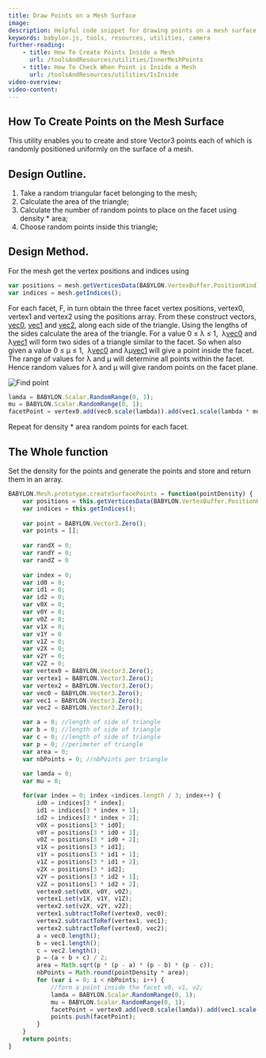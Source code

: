 ```yaml
---
title: Draw Points on a Mesh Surface
image: 
description: Helpful code snippet for drawing points on a mesh surface in Babylon.js.
keywords: babylon.js, tools, resources, utilities, camera
further-reading:
    - title: How To Create Points Inside a Mesh
      url: /toolsAndResources/utilities/InnerMeshPoints
    - title: How To Check When Point is Inside a Mesh
      url: /toolsAndResources/utilities/IsInside
video-overview:
video-content:
---
```


## How To Create Points on the Mesh Surface

This utility enables you to create and store Vector3 points each of which is randomly positioned uniformly on the surface of a mesh.

## Design Outline.

1. Take a random triangular facet belonging to the mesh;
2. Calculate the area of the triangle;
3. Calculate the number of random points to place on the facet using density * area;
4. Choose random points inside this triangle;


## Design Method.

For the mesh get the vertex positions and indices using

```javascript
var positions = mesh.getVerticesData(BABYLON.VertexBuffer.PositionKind);
var indices = mesh.getIndices();
```

For each facet, F,  in turn obtain the three facet vertex positions, vertex0, vertex1 and vertex2 using the positions array. From these construct vectors, <u>vec0</u>, <u>vec1</u> and <u>vec2</u>, along each side of the triangle. Using the lengths of the sides calculate the area of the triangle. For a value 0  &le; &lambda; &le; 1,&nbsp; &lambda;<u>vec0</u> and &lambda;<u>vec1</u> will form two sides of a triangle similar to the facet. So when also given a value 0  &le; &mu; &le; 1,&nbsp; &lambda;<u>vec0</u> and &lambda;&mu;<u>vec1</u> will give a point inside the facet. The range of values for &lambda; and &mu; will determine all points within the facet. Hence random values for  &lambda; and &mu; will give random points on the facet plane.

![Find point](/img/samples/manypoints.jpg)

```javascript
lamda = BABYLON.Scalar.RandomRange(0, 1);	
mu = BABYLON.Scalar.RandomRange(0, 1);
facetPoint = vertex0.add(vec0.scale(lambda)).add(vec1.scale(lambda * mu));
```

Repeat for density * area random points for each facet.

## The Whole function

Set the density for the points and generate the points and store and return them in an array.

```javascript
BABYLON.Mesh.prototype.createSurfacePoints = function(pointDensity) {
	var positions = this.getVerticesData(BABYLON.VertexBuffer.PositionKind);
	var indices = this.getIndices();
	
	var point = BABYLON.Vector3.Zero();
	var points = [];
	
	var randX = 0;
	var randY = 0;
	var randZ = 0
	
	var index = 0;
	var id0 = 0;
	var id1 = 0; 
	var id2 = 0;
	var v0X = 0;
	var v0Y = 0;
	var v0Z = 0;
	var v1X = 0;
	var v1Y = 0
	var v1Z = 0;
	var v2X = 0;
	var v2Y = 0;
	var v2Z = 0;
	var vertex0 = BABYLON.Vector3.Zero();
	var vertex1 = BABYLON.Vector3.Zero();
	var vertex2 = BABYLON.Vector3.Zero();
	var vec0 = BABYLON.Vector3.Zero();
	var vec1 = BABYLON.Vector3.Zero();
    var vec2 = BABYLON.Vector3.Zero();

    var a = 0; //length of side of triangle
    var b = 0; //length of side of triangle
    var c = 0; //length of side of triangle
    var p = 0; //perimeter of triangle
    var area = 0;
    var nbPoints = 0; //nbPoints per triangle
		
	var lamda = 0;	
	var mu = 0;

	for(var index = 0; index <indices.length / 3; index++) {  				
		id0 = indices[3 * index];
		id1 = indices[3 * index + 1]; 
		id2 = indices[3 * index + 2];        
		v0X = positions[3 * id0];
		v0Y = positions[3 * id0 + 1];
		v0Z = positions[3 * id0 + 2];
		v1X = positions[3 * id1];
		v1Y = positions[3 * id1 + 1];
		v1Z = positions[3 * id1 + 2];
		v2X = positions[3 * id2];
		v2Y = positions[3 * id2 + 1];
		v2Z = positions[3 * id2 + 2];
		vertex0.set(v0X, v0Y, v0Z);
		vertex1.set(v1X, v1Y, v1Z);
		vertex2.set(v2X, v2Y, v2Z);
		vertex1.subtractToRef(vertex0, vec0);
		vertex2.subtractToRef(vertex1, vec1);
        vertex2.subtractToRef(vertex0, vec2);
        a = vec0.length();
        b = vec1.length();
        c = vec2.length();
        p = (a + b + c) / 2;        
        area = Math.sqrt(p * (p - a) * (p - b) * (p - c));
        nbPoints = Math.round(pointDensity * area);
        for (var i = 0; i < nbPoints; i++) {
            //form a point inside the facet v0, v1, v2;
            lamda = BABYLON.Scalar.RandomRange(0, 1);	
		    mu = BABYLON.Scalar.RandomRange(0, 1);
		    facetPoint = vertex0.add(vec0.scale(lamda)).add(vec1.scale(lamda * mu));
            points.push(facetPoint);
        }	
	}
	return points;
}
```

<Playground id="#NFSGWT#2" title="Drawing Points on a Mesh Surface" description="" image=""/>